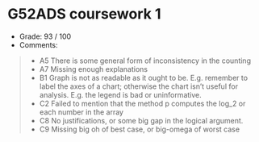 # G52ADS coursework 1
* Grade: 93 / 100
* Comments:
>- A5 There is some general form of inconsistency in the counting
>- A7 Missing enough explanations
>- B1 Graph is not as readable as it ought to be. E.g. remember to label the axes of a chart; otherwise the chart isn’t useful for analysis. E.g. the legend is bad or uninformative.
>- C2 Failed to mention that the method p computes the log_2 or each number in the array
>- C8 No justifications, or some big gap in the logical argument.
>- C9 Missing big oh of best case, or big-omega of worst case
